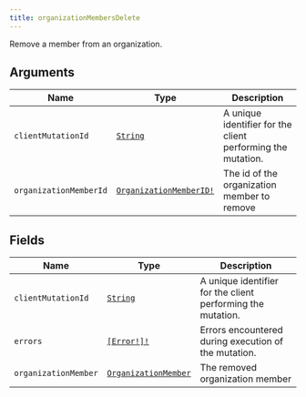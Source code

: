 ```yaml
---
title: organizationMembersDelete
---
```


Remove a member from an organization.

## Arguments

| Name | Type | Description |
|------|------|-------------|
| `clientMutationId` | [`String`](../scalar/string.md) | A unique identifier for the client performing the mutation. |
| `organizationMemberId` | [`OrganizationMemberID!`](../scalar/organizationmemberid.md) | The id of the organization member to remove |

## Fields

| Name | Type | Description |
|------|------|-------------|
| `clientMutationId` | [`String`](../scalar/string.md) | A unique identifier for the client performing the mutation. |
| `errors` | [`[Error!]!`](../union/error.md) | Errors encountered during execution of the mutation. |
| `organizationMember` | [`OrganizationMember`](../object/organizationmember.md) | The removed organization member |
